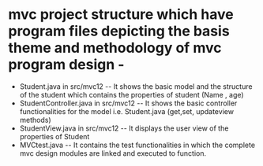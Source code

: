# mvc project structure which have program files depicting the basis theme and methodology of mvc program design -

- Student.java in src/mvc12
--  It shows the basic model and the structure of the student which contains the properties of student (Name , age)
- StudentController.java in src/mvc12
-- It shows the basic controller functionalities for the model i.e. Student.java (get,set, updateview methods)
- StudentView.java in src/mvc12
-- It displays the user view of the properties of Student 
- MVCtest.java 
-- It contains the test functionalities in which the complete mvc design modules are linked and executed to function.
